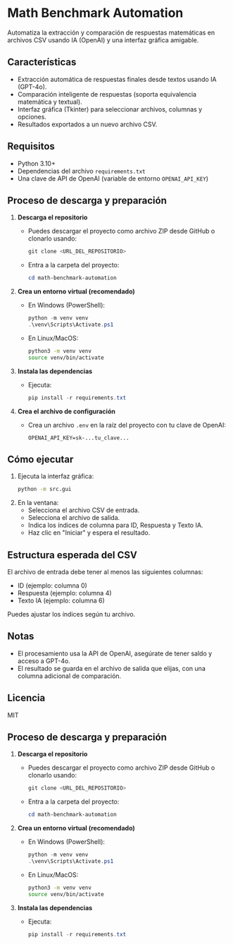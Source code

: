 
# Math Benchmark Automation

Automatiza la extracción y comparación de respuestas matemáticas en archivos CSV usando IA (OpenAI) y una interfaz gráfica amigable.

## Características
- Extracción automática de respuestas finales desde textos usando IA (GPT-4o).
- Comparación inteligente de respuestas (soporta equivalencia matemática y textual).
- Interfaz gráfica (Tkinter) para seleccionar archivos, columnas y opciones.
- Resultados exportados a un nuevo archivo CSV.

## Requisitos
- Python 3.10+
- Dependencias del archivo `requirements.txt`
- Una clave de API de OpenAI (variable de entorno `OPENAI_API_KEY`)


## Proceso de descarga y preparación

1. **Descarga el repositorio**
	 - Puedes descargar el proyecto como archivo ZIP desde GitHub o clonarlo usando:
		 ```powershell
		 git clone <URL_DEL_REPOSITORIO>
		 ```
	 - Entra a la carpeta del proyecto:
		 ```powershell
		 cd math-benchmark-automation
		 ```

2. **Crea un entorno virtual (recomendado)**
	 - En Windows (PowerShell):
		 ```powershell
		 python -m venv venv
		 .\venv\Scripts\Activate.ps1
		 ```
	 - En Linux/MacOS:
		 ```bash
		 python3 -m venv venv
		 source venv/bin/activate
		 ```

3. **Instala las dependencias**
	 - Ejecuta:
		 ```powershell
		 pip install -r requirements.txt
		 ```

4. **Crea el archivo de configuración**
	 - Crea un archivo `.env` en la raíz del proyecto con tu clave de OpenAI:
		 ```env
		 OPENAI_API_KEY=sk-...tu_clave...
		 ```

## Cómo ejecutar
1. Ejecuta la interfaz gráfica:
   ```bash
   python -m src.gui
   ```
2. En la ventana:
	- Selecciona el archivo CSV de entrada.
	- Selecciona el archivo de salida.
	- Indica los índices de columna para ID, Respuesta y Texto IA.
	- Haz clic en "Iniciar" y espera el resultado.

## Estructura esperada del CSV
El archivo de entrada debe tener al menos las siguientes columnas:
- ID (ejemplo: columna 0)
- Respuesta (ejemplo: columna 4)
- Texto IA (ejemplo: columna 6)

Puedes ajustar los índices según tu archivo.

## Notas
- El procesamiento usa la API de OpenAI, asegúrate de tener saldo y acceso a GPT-4o.
- El resultado se guarda en el archivo de salida que elijas, con una columna adicional de comparación.

## Licencia
MIT

## Proceso de descarga y preparación

1. **Descarga el repositorio**
	 - Puedes descargar el proyecto como archivo ZIP desde GitHub o clonarlo usando:
		 ```powershell
		 git clone <URL_DEL_REPOSITORIO>
		 ```
	 - Entra a la carpeta del proyecto:
		 ```powershell
		 cd math-benchmark-automation
		 ```

2. **Crea un entorno virtual (recomendado)**
	 - En Windows (PowerShell):
		 ```powershell
		 python -m venv venv
		 .\venv\Scripts\Activate.ps1
		 ```
	 - En Linux/MacOS:
		 ```bash
		 python3 -m venv venv
		 source venv/bin/activate
		 ```

3. **Instala las dependencias**
	 - Ejecuta:
		 ```powershell
		 pip install -r requirements.txt
		 ```


